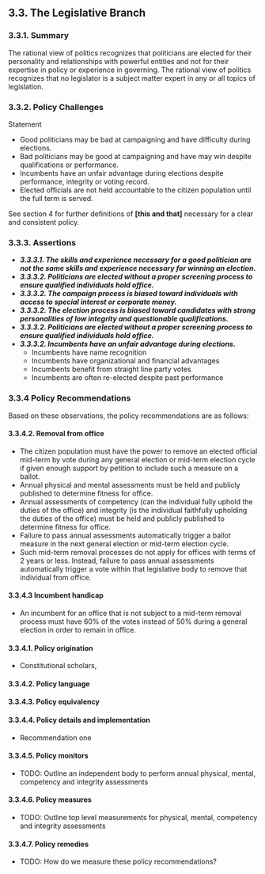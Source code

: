 ## 3.3.  The Legislative Branch

### 3.3.1.  Summary
The rational view of politics recognizes that politicians are elected for their personality and relationships with powerful entities and not for their expertise in policy or experience in governing.  The rational view of politics recognizes that no legislator is a subject matter expert in any or all topics of legislation. 

### 3.3.2.  Policy Challenges
Statement

- Good politicians may be bad at campaigning and have difficulty during elections.
- Bad politicians may be good at campaigning and have may win despite qualifications or performance.
- Incumbents have an unfair advantage during elections despite performance, integrity or voting record.
- Elected officials are not held accountable to the citizen population until the full term is served.

See section 4 for further definitions of **[this and that]** necessary for a clear and consistent policy.

### 3.3.3. Assertions 

-  *__3.3.3.1. The skills and experience necessary for a good politician are not the same skills and experience necessary for winning an election.__*
-  *__3.3.3.2. Politicians are elected without a proper screening process to ensure qualified individuals hold office.__*
-  *__3.3.3.2. The campaign process is biased toward individuals with access to special interest or corporate money.__*
-  *__3.3.3.2. The election process is biased toward candidates with strong personalities of low integrity and questionable qualifications.__*
-  *__3.3.3.2. Politicians are elected without a proper screening process to ensure qualified individuals hold office.__*
-  *__3.3.3.2. Incumbents have an unfair advantage during elections.__*
    - Incumbents have name recognition
    - Incumbents have organizational and financial advantages
    - Incumbents benefit from straight line party votes
    - Incumbents are often re-elected despite past performance

### 3.3.4  Policy Recommendations
Based on these observations, the policy recommendations are as follows:

#### 3.3.4.2. Removal from office
- The citizen population must have the power to remove an elected official mid-term by vote during any general election or mid-term election cycle if given enough support by petition to include such a measure on a ballot.
- Annual physical and mental assessments must be held and publicly published to determine fitness for office.
- Annual assessments of competency (can the individual fully uphold the duties of the office) and integrity (is the individual faithfully upholding the duties of the office) must be held and publicly published to determine fitness for office.
- Failure to pass annual assessments automatically trigger a ballot measure in the next general election or mid-term election cycle.
- Such mid-term removal processes do not apply for offices with terms of 2 years or less.  Instead, failure to pass annual assessments automatically trigger a vote within that legislative body to remove that individual from office.

#### 3.3.4.3 Incumbent handicap
- An incumbent for an office that is not subject to a mid-term removal process must have 60% of the votes instead of 50% during a general election in order to remain in office.


#### 3.3.4.1. Policy origination
- Constitutional scholars, 

#### 3.3.4.2. Policy language


#### 3.3.4.3. Policy equivalency


#### 3.3.4.4. Policy details and implementation
- Recommendation one

#### 3.3.4.5. Policy monitors 
- TODO: Outline an independent body to perform annual physical, mental, competency and integrity assessments

#### 3.3.4.6. Policy measures
- TODO: Outline top level measurements for physical, mental, competency and integrity assessments

#### 3.3.4.7. Policy remedies
- TODO: How do we measure these policy recommendations?


